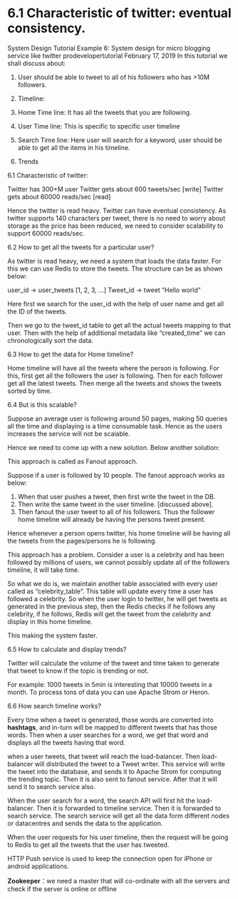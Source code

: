 # 6.1 Characteristic of twitter: eventual consistency.

System Design Tutorial Example 6: System design for micro blogging service like twitter prodevelopertutorial February 17, 2019
In this tutorial we shall discuss about:

1. User should be able to tweet to all of his followers who has >10M followers.
2. Timeline:
1. Home Time line: It has all the tweets that you are following.
2. User Time line: This is specific to specific user timeline
3. Search Time line: Here user will search for a keyword, user should be able to get all the items in his timeline.

3. Trends

6.1 Characteristic of twitter:

Twitter has 300+M user
Twitter gets about 600 tweets/sec [write]
Twitter gets about 60000 reads/sec [read]

Hence the twitter is read heavy. Twitter can have eventual consistency. As twitter supports 140 characters per tweet, there is no need to worry about storage as the price has been reduced, we need to consider scalability to support 60000 reads/sec.

6.2 How to get all the tweets for a particular user?

As twitter is read heavy, we need a system that loads the data faster. For this we can use Redis to store the tweets. The structure can be as shown below:

user_id -> user_tweets [1, 2, 3, …]
Tweet_id -> tweet “Hello world”

Here first we search for the user_id with the help of user name and get all the ID of the tweets.

Then we go to the tweet_id table to get all the actual tweets mapping to that user. Then with the help of additional metadata like “created_time” we can chronologically sort the data.

6.3 How to get the data for Home timeline?

Home timeline will have all the tweets where the person is following.
For this, first get all the followers the user is following.
Then for each follower get all the latest tweets.
Then merge all the tweets and shows the tweets sorted by time.

6.4 But is this scalable?

Suppose an average user is following around 50 pages, making 50 queries all the time and displaying is a time consumable task. Hence as the users increases the service will not be scalable.

Hence we need to come up with a new solution. Below another solution:

This approach is called as Fanout approach.

Suppose if a user is followed by 10 people. The fanout approach works as below:

1. When that user pushes a tweet, then first write the tweet in the DB.
2. Then write the same tweet in the user timeline. [discussed above].
3. Then fanout the user tweet to all of his followers. Thus the follower home timeline will already be having the persons tweet present.

Hence whenever a person opens twitter, his home timeline will be having all the tweets from the pages/persons he is following.

This approach has a problem. Consider a user is a celebrity and has been followed by millions of users, we cannot possibly update all of the followers timeline, it will take time.

So what we do is, we maintain another table associated with every user called as “celebrity_table”. This table will update every time a user has followed a celebrity. So when the user login to twitter, he will get tweets as generated in the previous step, then the Redis checks if he follows any celebrity, if he follows, Redis will get the tweet from the celebrity and display in this home timeline.

This making the system faster.

6.5 How to calculate and display trends?

Twitter will calculate the volume of the tweet and time taken to generate that tweet to know if the topic is trending or not.

For example:
1000 tweets in 5min is interesting that 10000 tweets in a month. To process tons of data you can use Apache Strom or Heron.

6.6 How search timeline works?

Every time when a tweet is generated, those words are converted into **hashtags**, 
and in-turn will be mapped to different tweets that has those words.
Then when a user searches for a word, we get that word and displays all the tweets having that word.

when a user tweets, that tweet will reach the load-balancer. Then load-balancer will distributed the tweet to a Tweet writer. 
This service will write the tweet into the database, and sends it to Apache Strom for computing the trending topic. 
Then it is also sent to fanout service. After that it will send it to search service also.

When the user search for a word, the search API will first hit the load-balancer. Then it is forwarded to timeline service. 
Then it is forwarded to search service. 
The search service will get all the data form different nodes or datacentres and sends the data to the application.

When the user requests for his user timeline, then the request will be going to Redis to get all the tweets that the user has tweeted.

HTTP Push service is used to keep the connection open for iPhone or android applications.

**Zookeeper**：we need a master that will co-ordinate with all the servers and check if the server is online or offline
 
